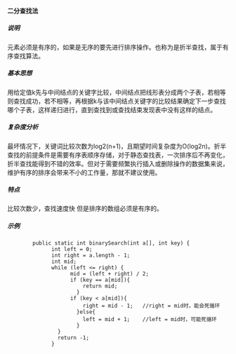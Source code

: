 #### 二分查找法
##### 说明
元素必须是有序的，如果是无序的要先进行排序操作。也称为是折半查找，属于有序查找算法。
##### 基本思想
用给定值k先与中间结点的关键字比较，中间结点把线形表分成两个子表，若相等则查找成功，若不相等，再根据k与该中间结点关键字的比较结果确定下一步查找哪个子表，这样递归进行，直到查找到或查找结束发现表中没有这样的结点。
##### 复杂度分析
最坏情况下，关键词比较次数为log2(n+1)，且期望时间复杂度为O(log2n)。折半查找的前提条件是需要有序表顺序存储，对于静态查找表，一次排序后不再变化，折半查找能得到不错的效率。但对于需要频繁执行插入或删除操作的数据集来说，维护有序的排序会带来不小的工作量，那就不建议使用。
##### 特点
比较次数少，查找速度快 但是排序的数组必须是有序的。
##### 示例

            public static int binarySearch(int a[], int key) {
                  int left = 0;
                  int right = a.length - 1;
                  int mid;
                  while (left <= right) {
                        mid = (left + right) / 2;
                        if (key == a[mid]){
                            return mid;
                          }
                        if (key < a[mid]){
                            right = mid - 1;   //right = mid时，能会死循环
                          }else{
                            left = mid + 1;    //left = mid时，可能死循环
                          }
                    }
                    return -1;
                  }
